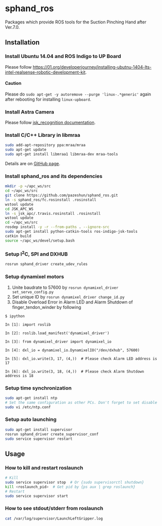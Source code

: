 # sphand_ros

Packages which provide ROS tools for the Suction Pinching Hand after Ver.7.0.

## Installation

### Install Ubuntu 14.04 and ROS Indigo to UP Board

Please follow <https://01.org/developerjourney/installing-ubutnu-1404-lts-intel-realsense-robotic-development-kit>.

#### Caution

Please do `sudo apt-get -y autoremove --purge 'linux-.*generic'` again after rebooting for installing `linux-upboard`.

### Install Astra Camera

Please follow [jsk_recognition documentation](https://jsk-recognition.readthedocs.io/en/latest/install_astra_camera.html).
### Install C/C++ Library in libmraa

```bash
sudo add-apt-repository ppa:mraa/mraa
sudo apt-get update
sudo apt-get install libmraa1 libmraa-dev mraa-tools
```
Details are on [GitHub page](https://github.com/intel-iot-devkit/mraa).

### Install sphand_ros and its dependencies

```bash
mkdir -p ~/apc_ws/src
cd ~/apc_ws/src
git clone https://github.com/pazeshun/sphand_ros.git
ln -s sphand_ros/fc.rosinstall .rosinstall
wstool update
cd JSK_APC_WS
ln -s jsk_apc/.travis.rosinstall .rosinstall
wstool update
cd ~/apc_ws/src
rosdep install -y -r --from-paths . --ignore-src
sudo apt-get install python-catkin-tools ros-indigo-jsk-tools
catkin build
source ~/apc_ws/devel/setup.bash
```

### Setup I<sup>2</sup>C, SPI and DXHUB

```bash
rosrun sphand_driver create_udev_rules
```

### Setup dynamixel motors

1. Unite baudrate to 57600 by `rosrun dynamixel_driver set_servo_config.py`
2. Set unique ID by `rosrun dynamixel_driver change_id.py`
3. Disable Overload Error in Alarm LED and Alarm Shutdown of finger\_tendon\_winder by following
```
$ ipython

In [1]: import roslib

In [2]: roslib.load_manifest('dynamixel_driver')

In [3]: from dynamixel_driver import dynamixel_io

In [4]: dxl_io = dynamixel_io.DynamixelIO("/dev/dxhub", 57600)

In [5]: dxl_io.write(3, 17, (4,))  # Please check Alarm LED address is 17

In [6]: dxl_io.write(3, 18, (4,))  # Please check Alarm Shutdown address is 18
```

### Setup time synchronization

```bash
sudo apt-get install ntp
# Set the same configuration as other PCs. Don't forget to set disable monitor for security
sudo vi /etc/ntp.conf
```

### Setup auto launching

```bash
sudo apt-get install supervisor
rosrun sphand_driver create_supervisor_conf
sudo service supervisor restart
```

## Usage

### How to kill and restart roslaunch

```bash
# Kill
sudo service supervisor stop  # Or {sudo supervisorctl shutdown}
kill <roslaunch_pid>  # Get pid by {ps aux | grep roslaunch}
# Restart
sudo service supervisor start
```

### How to see stdout/stderr from roslaunch

```bash
cat /var/log/supervisor/LaunchLeftGripper.log
```
